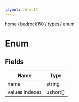 ```yaml
---
layout: default
---
```


[home](/)  /  [bedrock150](/protocol/bedrock150)  /  [types](/protocol/bedrock150/types)  /  enum

# Enum

## Fields

Name | Type
---|---
name | string
values indexes | ushort[]

